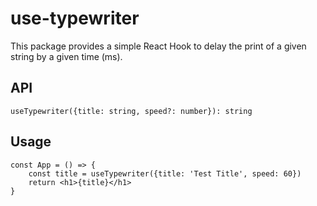 # use-typewriter

This package provides a simple React Hook to delay the print of a given string by a given time (ms).

## API

`useTypewriter({title: string, speed?: number}): string`

## Usage

```
const App = () => {
	const title = useTypewriter({title: 'Test Title', speed: 60})
	return <h1>{title}</h1>
}
```
